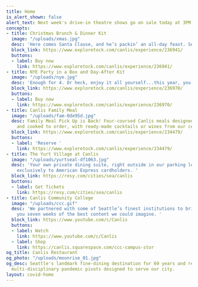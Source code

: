 ```yaml
---
title: Home
is_alert_shown: false
alert_text: Next week's drive-in theatre shows go on sale today at 3PM!
concepts:
- title: Christmas Brunch & Dinner Kit
  image: "/uploads/xmas.jpg"
  desc: 'Here comes Santa Clause, and he’s packin’ an all-day feast. Serves 4-6 people. '
  block_link: https://www.exploretock.com/canlis/experience/236941/
  buttons:
  - label: Buy now
    link: https://www.exploretock.com/canlis/experience/236941/
- title: NYE Party in a Box and Day-After Kit
  image: "/uploads/nye.jpg"
  desc: 'Enough for 4. Or heck, enjoy it all yourself...this year, you’ve earned it. '
  block_link: https://www.exploretock.com/canlis/experience/236970/
  buttons:
  - label: Buy now
    link: https://www.exploretock.com/canlis/experience/236970/
- title: Canlis Family Meal
  image: "/uploads/fam-0de95d.jpg"
  desc: Family Meal Pick Up is Back! Four-coursed Canlis meals designed for the home
    and cooked to order, with ready-made cocktails or wines from our cellar.
  block_link: https://www.exploretock.com/canlis/experience/234479/
  buttons:
  - label: 'Reserve '
    link: https://www.exploretock.com/canlis/experience/234479/
- title: The Yurt Village at Canlis
  image: "/uploads/yurtseal-df1063.jpg"
  desc: 'Your own private dining suite, right outside in our parking lot. Available
    exclusively to American Express cardholders. '
  block_link: https://resy.com/cities/sea/canlis
  buttons:
  - label: Get Tickets
    link: https://resy.com/cities/sea/canlis
- title: Canlis Community College
  image: "/uploads/ccc.gif"
  desc: 'We partnered with some of Seattle’s finest institutions to bring
    you seven weeks of the best content we could imagine. '
  block_link: https://www.youtube.com/c/Canlis
  buttons:
  - label: Watch
    link: https://www.youtube.com/c/Canlis
  - label: Shop
    link: https://canlis.squarespace.com/ccc-campus-stor
og_title: Canlis Restaurant
og_photo: "/uploads/moonrise_01.jpg"
og_desc: Seattle's landmark fine-dining destination for 69 years and recent home to
  multi-disciplinary pandemic pivots designed to serve our city.
layout: covid-home
---
```

